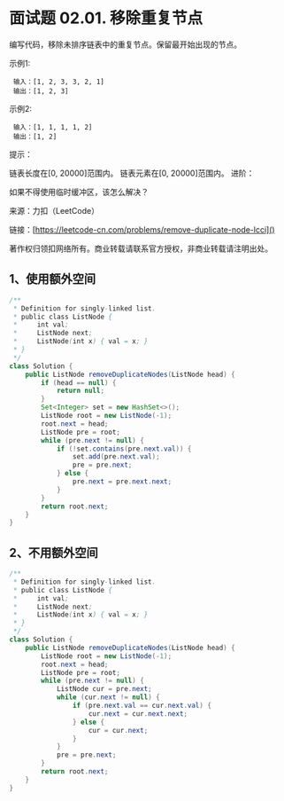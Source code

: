 # 面试题 02.01. 移除重复节点

编写代码，移除未排序链表中的重复节点。保留最开始出现的节点。

示例1:

```
 输入：[1, 2, 3, 3, 2, 1]
 输出：[1, 2, 3]
```
示例2:

```
 输入：[1, 1, 1, 1, 2]
 输出：[1, 2]
```
提示：

链表长度在[0, 20000]范围内。
链表元素在[0, 20000]范围内。
进阶：

如果不得使用临时缓冲区，该怎么解决？

来源：力扣（LeetCode）

链接：[https://leetcode-cn.com/problems/remove-duplicate-node-lcci]()

著作权归领扣网络所有。商业转载请联系官方授权，非商业转载请注明出处。

## 1、使用额外空间
```java
/**
 * Definition for singly-linked list.
 * public class ListNode {
 *     int val;
 *     ListNode next;
 *     ListNode(int x) { val = x; }
 * }
 */
class Solution {
    public ListNode removeDuplicateNodes(ListNode head) {
        if (head == null) {
            return null;
        }
        Set<Integer> set = new HashSet<>();
        ListNode root = new ListNode(-1);
        root.next = head;
        ListNode pre = root;
        while (pre.next != null) {
            if (!set.contains(pre.next.val)) {
                set.add(pre.next.val);
                pre = pre.next;
            } else {
                pre.next = pre.next.next;
            }
        }
        return root.next;
    }
}
```

## 2、不用额外空间
```java
/**
 * Definition for singly-linked list.
 * public class ListNode {
 *     int val;
 *     ListNode next;
 *     ListNode(int x) { val = x; }
 * }
 */
class Solution {
    public ListNode removeDuplicateNodes(ListNode head) {
        ListNode root = new ListNode(-1);
        root.next = head;
        ListNode pre = root;
        while (pre.next != null) {
            ListNode cur = pre.next;
            while (cur.next != null) {
                if (pre.next.val == cur.next.val) {
                    cur.next = cur.next.next;
                } else {
                    cur = cur.next;
                }
            }
            pre = pre.next;
        }
        return root.next;
    }
}
```